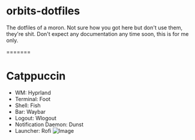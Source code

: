# orbits-dotfiles
The dotfiles of a moron.
Not sure how you got here but don't use them, they're shit.
Don't expect any documentation any time soon, this is for me only.

=======
# Catppuccin
- WM: Hyprland
- Terminal: Foot
- Shell: Fish
- Bar: Waybar
- Logout: Wlogout
- Notification Daemon: Dunst
- Launcher: Rofi
![Image](/Stuff/Nord-Preview.png)

